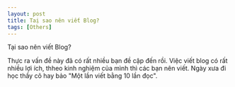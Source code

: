 ```yaml
---
layout: post
title: Taị sao nên viết Blog?
tags: [Others]
---
```


Tại sao nên viết Blog?

Thực ra vấn đề này đã có rất nhiều bạn đề cập đến rồi. Việc viết blog có rất nhiều lợi ích, thheo kinh nghiệm của mình thì các bạn nên viết. Ngày xưa đi học thầy cô hay bảo "Một lần viết bằng 10 lần đọc".
